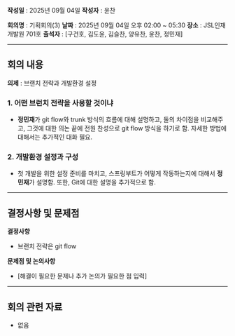 **작성일** : 2025년 09월 04일
**작성자** : 윤찬

**회의명** : 기획회의(3)
**날짜** : 2025년 09월 04일 오후 02:00 ~ 05:30
**장소** : JSL인재개발원 701호
**출석자** : [구건호, 김도윤, 김슬찬, 양유찬, 윤찬, 정민재]

---

## 회의 내용
**의제** : 브랜치 전략과 개발환경 설정

### 1. 어떤 브런치 전략을 사용할 것이냐
- **정민재**가 git flow와 trunk 방식의 흐름에 대해 설명하고, 둘의 차이점을 비교해주고, 그것에 대한 의논 끝에 전원 찬성으로 git flow 방식을 하기로 함.
  자세한 방법에 대해서는 추가적인 대화 필요.
### 2. 개발환경 설정과 구성
- 첫 개발을 위한 설정 준비를 마치고, 스프링부트가 어떻게 작동하는지에 대해서 **정민재**가 설명함. 또한, Git에 대한 설명을 추가적으로 함.
---

## 결정사항 및 문제점

**결정사항**
- 브랜치 전략은 git flow

**문제점 및 논의사항**
- [해결이 필요한 문제나 추가 논의가 필요한 점 입력]
---

## 회의 관련 자료
- 없음
